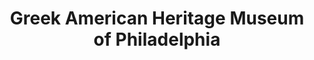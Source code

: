 ---
layout: repo
title: "Greek American Heritage Museum of Philadelphia"
id: 14804
permalink: repos/14804/
---